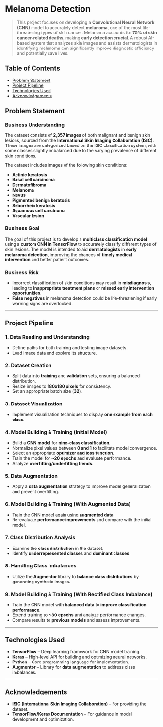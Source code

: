 # Melanoma Detection  

> This project focuses on developing a **Convolutional Neural Network (CNN)** model to accurately detect **melanoma**, one of the most life-threatening types of skin cancer. Melanoma accounts for **75% of skin cancer-related deaths**, making **early detection crucial**. A robust AI-based system that analyzes skin images and assists dermatologists in identifying melanoma can significantly improve diagnostic efficiency and potentially save lives.

## Table of Contents  
- [Problem Statement](#problem-statement)  
- [Project Pipeline](#project-pipeline)  
- [Technologies Used](#technologies-used)  
- [Acknowledgements](#acknowledgements)  

## Problem Statement  

### **Business Understanding**  

The dataset consists of **2,357 images** of both malignant and benign skin lesions, sourced from the **International Skin Imaging Collaboration (ISIC)**. These images are categorized based on the ISIC classification system, with some classes slightly imbalanced due to the varying prevalence of different skin conditions.

The dataset includes images of the following skin conditions:  

- **Actinic keratosis**  
- **Basal cell carcinoma**  
- **Dermatofibroma**  
- **Melanoma**  
- **Nevus**  
- **Pigmented benign keratosis**  
- **Seborrheic keratosis**  
- **Squamous cell carcinoma**  
- **Vascular lesion**  

### **Business Goal**  

The goal of this project is to develop a **multiclass classification model** using a **custom CNN in TensorFlow** to accurately classify different types of skin lesions. The model is intended to aid **dermatologists** in **early melanoma detection**, improving the chances of **timely medical intervention** and better patient outcomes.  

### **Business Risk**  

- Incorrect classification of skin conditions may result in **misdiagnosis**, leading to **inappropriate treatment plans** or **missed early intervention opportunities**.  
- **False negatives** in melanoma detection could be life-threatening if early warning signs are overlooked.  

---

## Project Pipeline  

### **1. Data Reading and Understanding**  
- Define paths for both training and testing image datasets.  
- Load image data and explore its structure.  

### **2. Dataset Creation**  
- Split data into **training** and **validation** sets, ensuring a balanced distribution.  
- Resize images to **180x180 pixels** for consistency.  
- Set an appropriate batch size (**32**).  

### **3. Dataset Visualization**  
- Implement visualization techniques to display **one example from each class**.  

### **4. Model Building & Training (Initial Model)**  
- Build a **CNN model** for **nine-class classification**.  
- Normalize pixel values between **0 and 1** to facilitate model convergence.  
- Select an appropriate **optimizer and loss function**.  
- Train the model for **~20 epochs** and evaluate performance.  
- Analyze **overfitting/underfitting trends**.  

### **5. Data Augmentation**  
- Apply a **data augmentation** strategy to improve model generalization and prevent overfitting.  

### **6. Model Building & Training (With Augmented Data)**  
- Train the CNN model again using **augmented data**.  
- Re-evaluate **performance improvements** and compare with the initial model.  

### **7. Class Distribution Analysis**  
- Examine the **class distribution** in the dataset.  
- Identify **underrepresented classes** and **dominant classes**.  

### **8. Handling Class Imbalances**  
- Utilize the **Augmentor** library to **balance class distributions** by generating synthetic images.  

### **9. Model Building & Training (With Rectified Class Imbalance)**  
- Train the CNN model with **balanced data** to **improve classification performance**.  
- Extend training to **~30 epochs** and analyze performance changes.  
- Compare results to **previous models** and assess improvements.  

---

## Technologies Used  

- **TensorFlow** – Deep learning framework for CNN model training.  
- **Keras** – High-level API for building and optimizing neural networks.  
- **Python** – Core programming language for implementation.  
- **Augmentor** – Library for **data augmentation** to address class imbalances.  

---

## Acknowledgements  

- **ISIC (International Skin Imaging Collaboration)** – For providing the dataset.  
- **TensorFlow/Keras Documentation** – For guidance in model development and optimization.  
